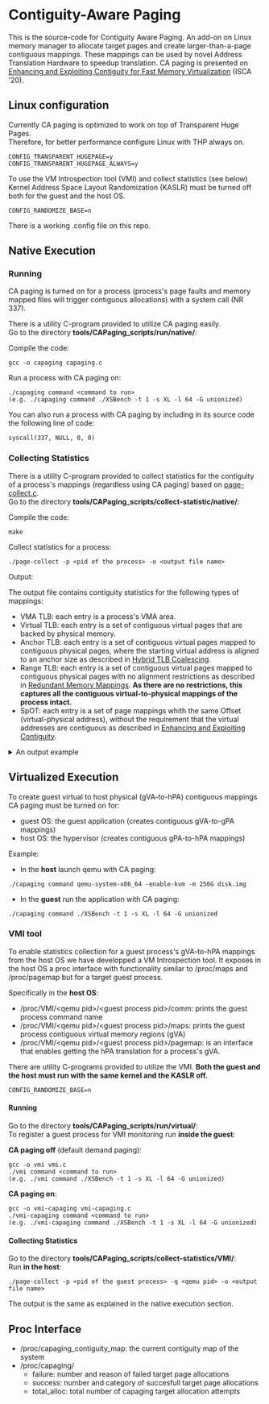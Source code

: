 # Contiguity-Aware Paging

This is the source-code for Contiguity Aware Paging.
An add-on on Linux memory manager to allocate target pages
and create larger-than-a-page contiguous mappings.
These mappings can be used by novel Address Translation Hardware 
to speedup translation.
CA paging is presented on
[Enhancing and Exploiting Contiguity for Fast Memory Virtualization](https://www.cslab.ece.ntua.gr/~xalverti/papers/isca20_enhancing_and_exploiting_contiguity.pdf) (ISCA '20).

## Linux configuration
Currently CA paging is optimized to work on top of Transparent Huge Pages.<br/>
Therefore, for better performance configure Linux with THP always on.
```
CONFIG_TRANSPARENT_HUGEPAGE=y
CONFIG_TRANSPARENT_HUGEPAGE_ALWAYS=y
```

To use the VM Introspection tool (VMI) and collect statistics (see below)<br/> 
Kernel Address Space Layout Randomization (KASLR) must be turned off <br/>
both for the guest and the host OS.
```
CONFIG_RANDOMIZE_BASE=n
```

There is a working .config file on this repo.

## Native Execution

### Running
CA paging is turned on for a process 
(process's page faults and memory mapped files will trigger contiguous allocations)
with a system call (NR 337).

There is a utility C-program provided to utilize CA paging easily.<br/>
Go to the directory **tools/CAPaging_scripts/run/native/**:

Compile the code:
```
gcc -o capaging capaging.c
```

Run a process with CA paging on:
```
./capaging command <command to run>
(e.g. ./capaging command ./XSBench -t 1 -s XL -l 64 -G unionized)
```

You can also run a process with CA paging by including in its source code <br/>
the following line of code:
```
syscall(337, NULL, 0, 0)
```

### Collecting Statistics
There is a utility C-program provided to collect statistics for 
the contiguity of a process's mappings (regardless using CA paging)
based on [page-collect.c](https://www.eqware.net/articles/CapturingProcessMemoryUsageUnderLinux/page-collect.c.html).<br/>
Go to the directory **tools/CAPaging_scripts/collect-statistic/native/**:<br/>

Compile the code:
```
make
```

Collect statistics for a process:
```
./page-collect -p <pid of the process> -o <output file name>
```

Output:

The output file contains contiguity statistics for the following types of mappings:
- VMA TLB: each entry is a process's VMA area.
- Virtual TLB: each entry is a set of contiguous virtual pages that are backed by physical memory. 
- Anchor TLB: each entry is a set of contiguous virtual pages mapped to contiguous physical pages, where the starting virtual address is aligned to an anchor size as described in [Hybrid TLB Coalescing](https://iamchanghyunpark.github.io/papers/htc-isca2017.pdf).
- Range TLB: each entry is a set of contiguous virtual pages mapped to contiguous physical pages with no alignment restrictions as described in [Redundant Memory Mappings](http://www.cslab.ece.ntua.gr/~vkarakos/papers/isca15_redundant_memory_mappings.pdf). **As there are no restrictions, this captures all the contiguous virtual-to-physical mappings of the process intact.**
- SpOT: each entry is a set of page mappings whith the same Offset (virtual-physical address), without the requirement that the virtual addresses are contiguous as described in [Enhancing and Exploiting Contiguity](https://www.cslab.ece.ntua.gr/~xalverti/papers/isca20_enhancing_and_exploiting_contiguity.pdf).

<details>
<summary> An output example </summary>

```
----------
VMA_TLB
----------
total_VMA_TLB_entries: 35
total_VMA_TLB_coverage: 120018 (MB)

32 entries coverage: 100.01% (30724672 4K pages)
64 entries coverage: 0.00% (0 4K pages)
128 entries coverage: 0.00% (0 4K pages)
256 entries coverage: 0.00% (0 4K pages)

Number of entries for at least 80% coverage: 1 (exact coverage 100.00%)
Number of entries for at least 90% coverage: 1 (exact coverage 100.00%)
Number of entries for at least 99% coverage: 1 (exact coverage 100.00%)

Virtual_TLB
total_Virtual_TLB_entries: 41
total_Virtual_TLB_coverage: 120006 (MB)

32 entries coverage: 100.00% (30721560 4K pages)
64 entries coverage: 0.00% (0 4K pages)
128 entries coverage: 0.00% (0 4K pages)
256 entries coverage: 0.00% (0 4K pages)

Number of entries for at least 80% coverage: 1 (exact coverage 100.00%)
Number of entries for at least 90% coverage: 1 (exact coverage 100.00%)
Number of entries for at least 99% coverage: 1 (exact coverage 100.00%)

----------
Anchor_TLB
----------
total_Anchor_TLB_entries: 3875
total_Anchor_TLB_coverage: 120006 (MB)

32 entries coverage: 13.65% (4194304 4K pages)
64 entries coverage: 27.31% (8388608 4K pages)
128 entries coverage: 53.88% (16551936 4K pages)
256 entries coverage: 81.18% (24940544 4K pages)

Number of entries for at least 80% coverage: 251 (exact coverage 80.12%)
Number of entries for at least 90% coverage: 298 (exact coverage 90.14%)
Number of entries for at least 99% coverage: 1060 (exact coverage 99.00%)

----------
Range_TLB
----------
total_Range_TLB_entries: 532
total_Range_TLB_coverage: 120006 (MB)

32 entries coverage: 100.00% (30720556 4K pages)
64 entries coverage: 100.00% (30721070 4K pages)
128 entries coverage: 100.00% (30721165 4K pages)
256 entries coverage: 100.00% (30721293 4K pages)

Number of entries for at least 80% coverage: 8 (exact coverage 80.37%)
Number of entries for at least 90% coverage: 11 (exact coverage 90.08%)
Number of entries for at least 99% coverage: 17 (exact coverage 99.39%)

----------
SpOT
----------
total_SpOT_entries: 518
total_SpOT_coverage: 120006 (MB)

32 entries coverage: 100.00% (30720707 4K pages)
64 entries coverage: 100.00% (30721095 4K pages)
128 entries coverage: 100.00% (30721179 4K pages)
256 entries coverage: 100.00% (30721307 4K pages)

Number of entries for at least 80% coverage: 8 (exact coverage 80.43%)
Number of entries for at least 90% coverage: 11 (exact coverage 90.13%)
Number of entries for at least 99% coverage: 16 (exact coverage 99.44%)

----------
working_set
----------
total_present_pages: 30721569
4K pages: 2081
2M pages: 59999
total_present_working_set: 120006 (MB)
```

</details>

## Virtualized Execution

To create guest virtual to host physical (gVA-to-hPA) contiguous mappings CA paging
must be turned on for:
- guest OS: the guest application (creates contiguous gVA-to-gPA mappings)
- host OS: the hypervisor (creates contiguous gPA-to-hPA mappings)

Example:
- In the **host** launch qemu with CA paging:
```
./capaging command qemu-system-x86_64 -enable-kvm -m 256G disk.img
```

- In the **guest** run the application with CA paging:
```
./capaging command ./XSBench -t 1 -s XL -l 64 -G unionized
```

### VMI tool
To enable statistics collection for a guest process's gVA-to-hPA mappings
from the host OS we have developped a VM Introspection tool.
It exposes in the host OS a proc interface with functionality 
similar to /proc/maps and /proc/pagemap but for a target guest process.

Specifically in the **host OS**:
- /proc/VMI/\<qemu pid\>/\<guest process pid\>/comm: prints the guest process command name
- /proc/VMI/\<qemu pid\>/\<guest process pid\>/maps: prints the guest process contiguous virtual memory regions (gVA)
- /proc/VMI/\<qemu pid\>/\<guest process pid\>/pagemap: is an interface that enables getting the hPA translation for a process's gVA. 

There are utility C-programs provided to utilize the VMI.
**Both the guest and the host must run with the same kernel and the KASLR off.**
```
CONFIG_RANDOMIZE_BASE=n
```

#### Running
Go to the directory **tools/CAPaging_scripts/run/virtual/**: <br/>
To register a guest process for VMI monitoring run **inside the guest**:

**CA paging off** (default demand paging):
```
gcc -o vmi vmi.c
./vmi command <command to run>
(e.g. ./vmi command ./XSBench -t 1 -s XL -l 64 -G unionized)
```

**CA paging on**:
```
gcc -o vmi-capaging vmi-capaging.c
./vmi-capaging command <command to run>
(e.g. ./vmi-capaging command ./XSBench -t 1 -s XL -l 64 -G unionized)
```

#### Collecting Statistics 
Go to the directory **tools/CAPaging_scripts/collect-statistics/VMI/**:<br/>
Run **in the host**:
```
./page-collect -p <pid of the guest process> -q <qemu pid> -o <output file name>
```

The output is the same as explained in the native execution section.

## Proc Interface
- /proc/capaging\_contiguity\_map: the current contiguity map of the system
- /proc/capaging/
  - failure: number and reason of failed target page allocations 
  - success: number and category of succesfull target page allocations
  - total\_alloc: total number of capaging target allocation attempts
